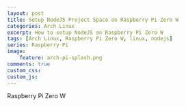 ```yaml
---
layout: post
title: Setup NodeJS Project Space on Raspberry Pi Zero W
categories: Arch Linux
excerpt: How to setup NodeJS on Raspberry Pi Zero W
tags: [Arch Linux, Raspberry Pi Zero W, linux, nodejs]
series: Raspberry Pi
image: 
    feature: arch-pi-splash.png
comments: true
custom_css:
custom_js: 
---
```


Raspberry Pi Zero W